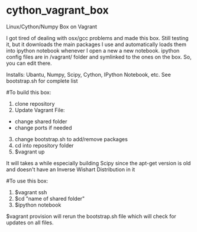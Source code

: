 # cython_vagrant_box

Linux/Cython/Numpy Box on Vagrant
 
I got tired of dealing with osx/gcc problems and made this box. Still testing it, but it downloads the main packages I use and automatically loads them into ipython notebook whenever I open a new a new notebook. ipython config files are in /vagrant/ folder and symlinked to the ones on the box. So, you can edit there. 

Installs: Ubantu, Numpy, Scipy, Cython, IPython Notebook, etc. See bootstrap.sh for complete list

#To build this box: 

1. clone repository
2. Update Vagrant File: 
  * change shared folder
  * change ports if needed
3. change bootstrap.sh to add/remove packages
4. cd into repository folder
5. $vagrant up

It will takes a while especially building Scipy since the apt-get version is old and doesn't have an Inverse Wishart Distribution in it

#To use this box: 

1. $vagrant ssh
2. $cd "name of shared folder"
3. $ipython notebook

$vagrant provision will rerun the bootstrap.sh file which will check for updates on all files. 

